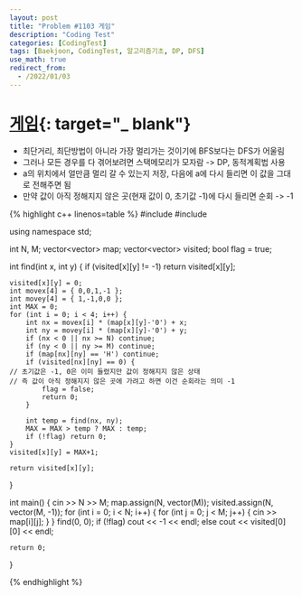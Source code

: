 ```yaml
---
layout: post
title: "Problem #1103 게임"
description: "Coding Test"
categories: [CodingTest]
tags: [Baekjoon, CodingTest, 알고리즘기초, DP, DFS]
use_math: true
redirect_from:
  - /2022/01/03
---
```


# [게임](https://www.acmicpc.net/problem/1103){: target="_ blank"}

- 최단거리, 최단방법이 아니라 가장 멀리가는 것이기에 BFS보다는 DFS가 어울림
- 그러나 모든 경우를 다 겪어보려면 스택메모리가 모자람 -> DP, 동적계획법 사용
- a의 위치에서 얼만큼 멀리 갈 수 있는지 저장, 다음에 a에 다시 들리면 이 값을 그대로 전해주면 됨
- 만약 값이 아직 정해지지 않은 곳(현재 값이 0, 초기값 -1)에 다시 들리면 순회 -> -1

{% highlight c++ linenos=table %} 
#include <iostream>
#include <vector>

using namespace std;

int N, M;
vector<vector<char>> map;
vector<vector<int>> visited;
bool flag = true;

int find(int x, int y) {
	if (visited[x][y] != -1) return visited[x][y];
  
	visited[x][y] = 0;
	int movex[4] = { 0,0,1,-1 };
	int movey[4] = { 1,-1,0,0 };
	int MAX = 0;
	for (int i = 0; i < 4; i++) {
		int nx = movex[i] * (map[x][y]-'0') + x;
		int ny = movey[i] * (map[x][y]-'0') + y;
		if (nx < 0 || nx >= N) continue;
		if (ny < 0 || ny >= M) continue;
		if (map[nx][ny] == 'H') continue;
		if (visited[nx][ny] == 0) {
    // 초기값은 -1, 0은 이미 들렸지만 값이 정해지지 않은 상태
    // 즉 값이 아직 정해지지 않은 곳에 가려고 하면 이건 순회라는 의미 -1
			flag = false;
			return 0;
		}

		int temp = find(nx, ny);
		MAX = MAX > temp ? MAX : temp;
		if (!flag) return 0;
	}
	visited[x][y] = MAX+1;

	return visited[x][y];
}

int main() {
	cin >> N >> M;
	map.assign(N, vector<char>(M));
	visited.assign(N, vector<int>(M, -1));
	for (int i = 0; i < N; i++) {
		for (int j = 0; j < M; j++) {
			cin >> map[i][j];
		}
	}
	find(0, 0);
	if (!flag) cout << -1 << endl;
	else cout << visited[0][0] << endl;
	
	return 0;
}

{% endhighlight %}
